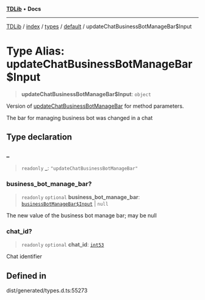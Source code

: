 [**TDLib**](../../../../../../README.md) • **Docs**

***

[TDLib](../../../../../../modules.md) / [index](../../../../../README.md) / [types](../../../README.md) / [default](../README.md) / updateChatBusinessBotManageBar$Input

# Type Alias: updateChatBusinessBotManageBar$Input

> **updateChatBusinessBotManageBar$Input**: `object`

Version of [updateChatBusinessBotManageBar](updateChatBusinessBotManageBar.md) for method parameters.

The bar for managing business bot was changed in a chat

## Type declaration

### \_

> `readonly` **\_**: `"updateChatBusinessBotManageBar"`

### business\_bot\_manage\_bar?

> `readonly` `optional` **business\_bot\_manage\_bar**: [`businessBotManageBar$Input`](businessBotManageBar$Input.md) \| `null`

The new value of the business bot manage bar; may be null

### chat\_id?

> `readonly` `optional` **chat\_id**: [`int53`](int53.md)

Chat identifier

## Defined in

dist/generated/types.d.ts:55273
